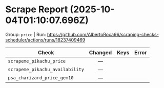 # Scrape Report (2025-10-04T01:10:07.696Z)

Group: `price`  |  Run: https://github.com/AlbertoRoca96/scraping-checks-scheduler/actions/runs/18237409469

| Check | Changed | Keys | Error |
|---|:---:|:--|:--|
| `scrapeme_pikachu_price` | — |  |  |
| `scrapeme_pikachu_availability` | — |  |  |
| `psa_charizard_price_gem10` | — |  |  |
